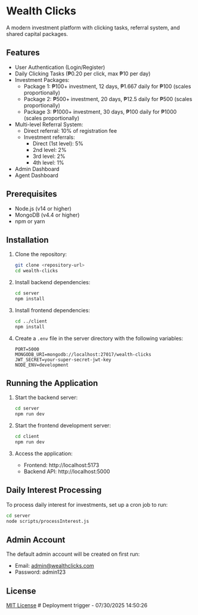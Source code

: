 # Wealth Clicks

A modern investment platform with clicking tasks, referral system, and shared capital packages.

## Features

- User Authentication (Login/Register)
- Daily Clicking Tasks (₱0.20 per click, max ₱10 per day)
- Investment Packages:
  - Package 1: ₱100+ investment, 12 days, ₱1.667 daily for ₱100 (scales proportionally)
  - Package 2: ₱500+ investment, 20 days, ₱12.5 daily for ₱500 (scales proportionally)
  - Package 3: ₱1000+ investment, 30 days, ₱100 daily for ₱1000 (scales proportionally)
- Multi-level Referral System:
  - Direct referral: 10% of registration fee
  - Investment referrals:
    - Direct (1st level): 5%
    - 2nd level: 2%
    - 3rd level: 2%
    - 4th level: 1%
- Admin Dashboard
- Agent Dashboard

## Prerequisites

- Node.js (v14 or higher)
- MongoDB (v4.4 or higher)
- npm or yarn

## Installation

1. Clone the repository:
   ```bash
   git clone <repository-url>
   cd wealth-clicks
   ```

2. Install backend dependencies:
   ```bash
   cd server
   npm install
   ```

3. Install frontend dependencies:
   ```bash
   cd ../client
   npm install
   ```

4. Create a `.env` file in the server directory with the following variables:
   ```
   PORT=5000
   MONGODB_URI=mongodb://localhost:27017/wealth-clicks
   JWT_SECRET=your-super-secret-jwt-key
   NODE_ENV=development
   ```

## Running the Application

1. Start the backend server:
   ```bash
   cd server
   npm run dev
   ```

2. Start the frontend development server:
   ```bash
   cd client
   npm run dev
   ```

3. Access the application:
   - Frontend: http://localhost:5173
   - Backend API: http://localhost:5000

## Daily Interest Processing

To process daily interest for investments, set up a cron job to run:
```bash
cd server
node scripts/processInterest.js
```

## Admin Account

The default admin account will be created on first run:
- Email: admin@wealthclicks.com
- Password: admin123

## License

[MIT License](LICENSE) #   D e p l o y m e n t   t r i g g e r   -   0 7 / 3 0 / 2 0 2 5   1 4 : 5 0 : 2 6 
 
 
